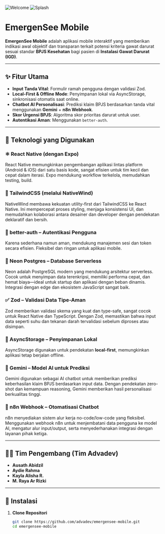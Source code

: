 ![Welcome](https://github.com/user-attachments/assets/55bcf9c4-3af9-43d5-8689-0a746c75dcaf)
![Splash](https://github.com/user-attachments/assets/f93cba11-6922-48a8-afb9-b54495b24cdc)


# EmergenSee Mobile

**EmergenSee Mobile** adalah aplikasi mobile interaktif yang memberikan indikasi awal objektif dan transparan terkait potensi kriteria gawat darurat sesuai standar **BPJS Kesehatan** bagi pasien di **Instalasi Gawat Darurat (IGD)**. 

---

## ✨ Fitur Utama

- **Input Tanda Vital**: Formulir ramah pengguna dengan validasi Zod.
- **Local-First & Offline Mode**: Penyimpanan lokal via AsyncStorage, sinkronisasi otomatis saat online.
- **Chatbot AI Personalisasi**: Prediksi klaim BPJS berdasarkan tanda vital menggunakan **Gemini** + **n8n Webhook**.
- **Skor Urgensi BPJS**: Algoritma skor prioritas darurat untuk user.
- **Autentikasi Aman**: Menggunakan `better-auth`.

---

## 🔧 Teknologi yang Digunakan

### ⚛️ React Native (dengan Expo)
React Native memungkinkan pengembangan aplikasi lintas platform (Android & iOS) dari satu basis kode, sangat efisien untuk tim kecil dan cepat dalam iterasi. Expo mendukung workflow terkelola, memudahkan testing, build.

### 🎨 TailwindCSS (melalui NativeWind)
NativeWind membawa kekuatan utility-first dari TailwindCSS ke React Native. Ini mempercepat proses styling, menjaga konsistensi UI, dan memudahkan kolaborasi antara desainer dan developer dengan pendekatan deklaratif dan bersih.

### 🔐 better-auth – Autentikasi Pengguna
Karena sederhana namun aman, mendukung manajemen sesi dan token secara efisien. Fleksibel dan ringan untuk aplikasi mobile.

### 🧩 Neon Postgres – Database Serverless
Neon adalah PostgreSQL modern yang mendukung arsitektur serverless. Cocok untuk menyimpan data terenkripsi, memiliki performa cepat, dan hemat biaya—ideal untuk startup dan aplikasi dengan beban dinamis. Integrasi dengan edge dan ekosistem JavaScript sangat baik.

### ✅ Zod – Validasi Data Tipe-Aman
Zod memberikan validasi skema yang kuat dan type-safe, sangat cocok untuk React Native dan TypeScript. Dengan Zod, memastikan bahwa input data seperti suhu dan tekanan darah tervalidasi sebelum diproses atau disimpan.

### 💾 AsyncStorage – Penyimpanan Lokal
AsyncStorage digunakan untuk pendekatan **local-first**, memungkinkan aplikasi tetap berjalan offline. 

### 🤖 Gemini – Model AI untuk Prediksi
Gemini digunakan sebagai AI chatbot untuk memberikan prediksi keberhasilan klaim BPJS berdasarkan input data. Dengan pendekatan zero-shot dan kemampuan reasoning, Gemini memberikan hasil personalisasi berkualitas tinggi.

### 🔄 n8n Webhook – Otomatisasi Chatbot
n8n menyediakan sistem alur kerja no-code/low-code yang fleksibel. Menggunakan webhook n8n untuk menjembatani data pengguna ke model AI, mengatur alur input/output, serta menyederhanakan integrasi dengan layanan pihak ketiga.


---

## 👨‍💻 Tim Pengembang (Tim Advadev)

- **Ausath Abidzil**
- **Aydie Rahma** 
- **Kayla Alisha R.** 
- **M. Raya Ar Rizki** 

---

## 🚀 Instalasi

1. **Clone Repositori**
   ```bash
   git clone https://github.com/advadev/emergensee-mobile.git
   cd emergensee-mobile

